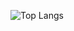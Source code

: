 
![Top Langs](https://github-readme-stats.vercel.app/api/top-langs/?username=vvvv5215&theme=dark)

<!---
vvvv5215/vvvv5215 is a ✨ special ✨ repository because its `README.md` (this file) appears on your GitHub profile.
You can click the Preview link to take a look at your changes.
--->
